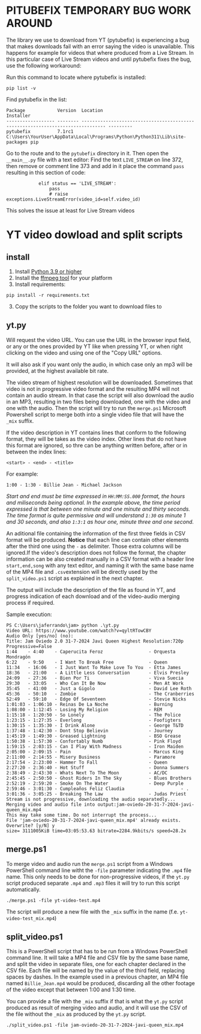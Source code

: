 # PITUBEFIX TEMPORARY BUG WORK AROUND

The library we use to download from YT (pytubefix) is experiencing a bug that makes downloads fail with an error saying the video is unavailable. This happens for example for videos that where produced from a Live Stream. In this particular case of Live Stream videos and until pytubefix fixes the bug, use the following workaround:

Run this command to locate where pytubefix is installed:

```
pip list -v
```
Find pytubefix in the list:
```
Package            Version  Location                                                                        Installer
------------------ -------- ------------------------------------------------------------------------------- ---------
pytubefix          7.1rc1   C:\Users\YourUser\AppData\Local\Programs\Python\Python311\Lib\site-packages pip
```

Go to the route and to the `pytubefix` directory in it. Then open the `__main__.py` file with a text editor:
Find the text `LIVE_STREAM` on line 372, then remove or comment line 373 and add in it place the command `pass` resulting in this section of code:

```
            elif status == 'LIVE_STREAM':
                pass
                # raise exceptions.LiveStreamError(video_id=self.video_id)
```

This solves the issue at least for Live Stream videos

# YT video dowload and split scripts
## install

1. Install [Python 3.9 or higher](https://www.python.org/downloads/)
2. Install the [ffmpeg tool](https://www.ffmpeg.org/download.html) for your platform
3. Install requirements:
```
pip install -r requirements.txt
``` 
3. Copy the scripts to the folder you want to download files to
   
## yt.py

Will request the video URL. You can use the URL in the browser input field, or any or the ones provided by YT like when pressing YT, or when right clicking on the video and using one of the "Copy URL" options.

It will also ask if you want only the audio, in which case only an mp3 will be provided, at the highest available bit rate.

The video stream of highest resolution will be downloaded. Sometimes that video is not in progressive video format and the resulting MP4 will not contain an audio stream. In that case the script will also download the audio in an MP3, resulting in two files being downloaded, one with the video and one with the audio. Then the script will try to run the `merge.ps1` Microsoft Powershell script to merge both into a single video file that will have the `_mix` suffix.

If the video description in YT contains lines that conform to the following format, they will be takes as the video index. Other lines that do not have this format are ignored, so thre can be anything written before, after or in between the index lines:

```
<start> - <end> - <title>
```

For example:

```
1:00 - 1:30 - Billie Jean - Michael Jackson
```

*Start and end must be time expressed in `HH:MM:SS.000` format, the hours and miliseconds being optional. In the example above, the time period expressed is that between one minute and one minute and thirty seconds. The time format is quite permissive and will understand `1:30` as minute 1 and 30 seconds, and also `1:3:1` as hour one, minute three and one second.*

An aditional file containing the information of the first three fields in CSV format will be produced. **Notice** that each line can contain other elements after the third one using the `-` as delimiter. Those extra columns will be ignored.If the video's description does not follow the format, the chapter information can be also created manually in a CSV format with a header line `start,end,song` with any text editor, and naming it with the same base name of the MP4 file and `.csv`extension will be directly used by the `split_video.ps1` script as explained in the next chapter.

The output will include the description of the file as found in YT, and progress indication of each download and of the video-audio merging process if required.

Sample execution:

```
PS C:\Users\jaferrando\jam> python .\yt.py
Video URL: https://www.youtube.com/watch?v=qyltRTowCBY
Audio Only [yes/no] (no):
Title: Jam Oviedo 2.0 31-7-2024 Javi Queen Highest Resolution:720p Progressive=False
1:44    - 4:40    - Caperucita Feroz                 - Orquesta Mondragón
6:22    - 9:50    - I Want To Break Free             - Queen
11:34   - 16:06   - I Just Want To Make Love To You  - Etta James
18:36   - 21:00   - A Little Less Conversation       - Elvis Presley
24:09   - 27:36   - Bien Por Ti                      - Viva Suecia
29:30   - 33:05   - Who Can It Be Now                - Men At Work
35:45   - 41:00   - Just a Gigolo                    - David Lee Roth
45:36   - 50:10   - Zombie                           - The Cranberries
52:49   - 59:10   - Edge Of Seventeen                - Stevie Nicks
1:01:03 - 1:06:10 - Reinas De La Noche               - Burning
1:08:00 - 1:12:45 - Losing My Religion               - REM
1:15:18 - 1:20:50 - So Lonely                        - The Police
1:23:15 - 1:27:35 - Everlong                         - Foofigters
1:30:15 - 1:35:30 - I Drink Alone                    - George T&TD
1:37:48 - 1:42:30 - Dont Stop Believin               - Journey
1:45:19 - 1:49:30 - Greased Lightning                - BSO Grease
1:50:38 - 1:57:30 - Confortably Numb                 - Pink Floyd
1:59:15 - 2:03:15 - Can I Play With Madness          - Iron Maiden
2:05:00 - 2:09:15 - Pain                             - Marcus King
2:11:00 - 2:14:55 - Misery Business                  - Paramore
2:17:54 - 2:23:00 - Hammer To Fall                   - Queen
2:27:20 - 2:36:40 - Hot Stuff                        - Donna Summers
2:38:49 - 2:43:30 - Whats Next To The Moon           - AC/DC
2:45:45 - 2:50:50 - Ghost Riders In The Sky          - Blues Brothers
2:52:19 - 2:59:20 - Smoke On The Water               - Deep Purple
2:59:46 - 3:01:30 - Cumpleaños Feliz Claudia                     - .
3:01:36 - 3:05:25 - Breaking The Law                 - Judas Priest
Stream is not progressive, downloading the audio separatedly...
Merging video and audio file into output:jam-oviedo-20-31-7-2024-javi-queen_mix.mp4
This may take some time. Do not interrupt the process...
File 'jam-oviedo-20-31-7-2024-javi-queen_mix.mp4' already exists. Overwrite? [y/N] y
size= 3111005KiB time=03:05:53.63 bitrate=2284.9kbits/s speed=28.2x
```

## merge.ps1

To merge video and audio run the `merge.ps1` script from a Windows PowerShell command line witht the `-file` parameter indicating the `.mp4` file name. This only needs to be done for non-progressive videos, if the `yt.py` script produced separate `.mp4` and `.mp3` files it will try to run this script automatically.

```
./merge.ps1 -file yt-video-test.mp4
```

The script will produce a new file with the  `_mix` suffix in the name (f.e. `yt-video-test_mix.mp4`)

## split_video.ps1

This is a PowerShell script that has to be run from a Windows PowerShell command line. It will take a MP4 file and CSV file by the same base name, and split the video in separate files, one for each chapter declared in the CSV file. Each file will be named by the value of the third field, replacing spaces by dashes. In the example used in a previous chapter, an MP4 file named `Billie_Jean.mp4` would be produced, discarding all the other footage of the video except that between 1:00 and 1:30 time.

You can provide a file with the `_mix` suffix if that is what the `yt.py` script produced as result of merging video and audio, and it will use the CSV of the file without the `_mix` as produced by the `yt.py` script.

```
./split_video.ps1 -file jam-oviedo-20-31-7-2024-javi-queen_mix.mp4
```

